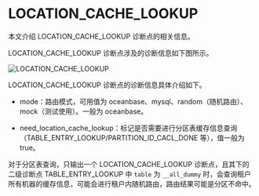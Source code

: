 # LOCATION_CACHE_LOOKUP

本文介绍 LOCATION_CACHE_LOOKUP 诊断点的相关信息。

LOCATION_CACHE_LOOKUP 诊断点涉及的诊断信息如下图所示。

![LOCATION_CACHE_LOOKUP](https://obbusiness-private.oss-cn-shanghai.aliyuncs.com/doc/img/odp/V4.2.0/zh-CN/900.o-m-guide/400.routing-diagnosis/400.location-cache-lookup-01.png)

LOCATION_CACHE_LOOKUP 诊断点的诊断信息具体介绍如下。

* mode：路由模式，可用值为 oceanbase、mysql、random（随机路由）、mock（测试使用）。一般为 oceanbase。

* need_location_cache_lookup：标记是否需要进行分区表缓存信息查询（TABLE_ENTRY_LOOKUP/PARTITION_ID_CACL_DONE 等），值一般为 true。

对于分区表查询，只输出一个 LOCATION_CACHE_LOOKUP 诊断点，且其下的二级诊断点 TABLE_ENTRY_LOOKUP 中 `table` 为 `__all_dummy` 时，会查询租户所有机器的缓存信息，可能会进行租户内随机路由，路由结果可能是分区不命中。
